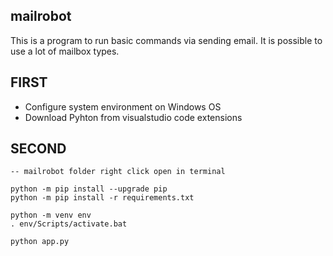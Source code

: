 ## mailrobot
This is a program to run basic commands via sending email. It is possible to use a lot of mailbox types.

## FIRST

* Configure system environment on Windows OS
* Download Pyhton from visualstudio code extensions

## SECOND

```
-- mailrobot folder right click open in terminal

python -m pip install --upgrade pip
python -m pip install -r requirements.txt

python -m venv env
. env/Scripts/activate.bat

python app.py

```

